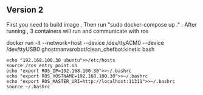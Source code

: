 <h2>Version 2</h2>
<p> First you need to build image . Then run "sudo docker-compose up ." .
	After running , 3 containers will run and communicate with ros </p>
	
docker run -it --network=host --device /dev/ttyACM0 --device /dev/ttyUSB0 ghostmanvsrobot/clean_chefbot:kinetic bash

	echo "192.168.100.30 ubuntu">>/etc/hosts
	source /ros_entry_point.sh
	echo "export ROS_IP=192.168.100.30">>~/.bashrc
	echo "export ROS_HOSTNAME=192.168.100.30">>~/.bashrc
	echo "export ROS_MASTER_URI=http://localhost:11311">>~/.bashrc
	source ~/.bashrc
